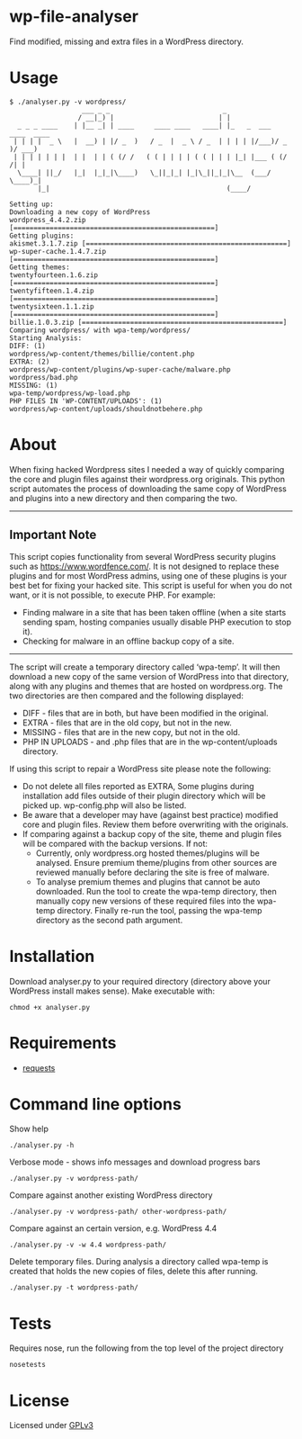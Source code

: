 # wp-file-analyser
Find modified, missing and extra files in a WordPress directory.

# Usage
```shell
$ ./analyser.py -v wordpress/
                  ___ _ _                            _
                 / __|_) |                          | |
  _ _ _ ____    | |__ _| | ____     ____ ____   ____| |_   _  ___  ____  ____
 | | | |  _ \   |  __) | |/ _  )   / _  |  _ \ / _  | | | | |/___)/ _  )/ ___)
 | | | | | | |  | |  | | ( (/ /   ( ( | | | | ( ( | | | |_| |___ ( (/ /| |
  \____| ||_/   |_|  |_|_|\____)   \_||_|_| |_|\_||_|_|\__  (___/ \____)_|
       |_|                                            (____/
    
Setting up:
Downloading a new copy of WordPress
wordpress_4.4.2.zip [==================================================]
Getting plugins:
akismet.3.1.7.zip [==================================================]
wp-super-cache.1.4.7.zip [==================================================]
Getting themes:
twentyfourteen.1.6.zip [==================================================]
twentyfifteen.1.4.zip [==================================================]
twentysixteen.1.1.zip [==================================================]
billie.1.0.3.zip [==================================================]
Comparing wordpress/ with wpa-temp/wordpress/
Starting Analysis:
DIFF: (1)
wordpress/wp-content/themes/billie/content.php
EXTRA: (2)
wordpress/wp-content/plugins/wp-super-cache/malware.php
wordpress/bad.php
MISSING: (1)
wpa-temp/wordpress/wp-load.php
PHP FILES IN 'WP-CONTENT/UPLOADS': (1)
wordpress/wp-content/uploads/shouldnotbehere.php
```

# About
When fixing hacked Wordpress sites I needed a way of quickly comparing the core and plugin files against their wordpress.org originals. This python script automates the process of downloading the same copy of WordPress and plugins into a new directory and then comparing the two.

---

Important Note
--------------
This script copies functionality from several WordPress security plugins such as https://www.wordfence.com/. It is not designed to replace these plugins and for most WordPress admins, using one of these plugins is your best bet for fixing your hacked site. 
This script is useful for when you do not want, or it is not possible, to execute PHP. For example:
- Finding malware in a site that has been taken offline (when a site starts sending spam, hosting companies usually disable PHP execution to stop it).
- Checking for malware in an offline backup copy of a site. 

---

The script will create a temporary directory called ‘wpa-temp’. It will then download a new copy of the same version of WordPress into that directory, along with any plugins and themes that are hosted on wordpress.org. The two directories are then compared and the following displayed:
- DIFF - files that are in both, but have been modified in the original.  
- EXTRA - files that are in the old copy, but not in the new.  
- MISSING - files that are in the new copy, but not in the old.  
- PHP IN UPLOADS - and .php files that are in the wp-content/uploads directory.  

If using this script to repair a WordPress site please note the following: 
- Do not delete all files reported as EXTRA, Some plugins during installation add files outside of their plugin directory which will be picked up. wp-config.php will also be listed. 
- Be aware that a developer may have (against best practice) modified core and plugin files. Review them before overwriting with the originals.
- If comparing against a backup copy of the site, theme and plugin files will be compared with the backup versions. If not:
  * Currently, only wordpress.org hosted themes/plugins will be analysed. Ensure premium theme/plugins from other sources are reviewed manually before declaring the site is free of malware. 
  * To analyse premium themes and plugins that cannot be auto downloaded. Run the tool to create the wpa-temp directory, then manually copy new versions of these required files into the wpa-temp directory. Finally re-run the tool, passing the wpa-temp directory as the second path argument.  


# Installation
Download analyser.py to your required directory (directory above your WordPress install makes sense). Make executable with:
```shell
chmod +x analyser.py
```

# Requirements
- [requests](http://docs.python-requests.org/en/latest/)

# Command line options
Show help
```shell
./analyser.py -h
```
Verbose mode - shows info messages and download progress bars 
```shell
./analyser.py -v wordpress-path/
```
Compare against another existing WordPress directory 
```shell
./analyser.py -v wordpress-path/ other-wordpress-path/
```
Compare against an certain version, e.g. WordPress 4.4
```shell
./analyser.py -v -w 4.4 wordpress-path/
```
Delete temporary files. During analysis a directory called wpa-temp is created that holds the new copies of files, delete this after running. 
```shell
./analyser.py -t wordpress-path/
```

# Tests
Requires nose, run the following from the top level of the project directory
```shell
nosetests
```

# License
Licensed under [GPLv3](https://github.com/VirenMohindra/wp-file-analyser/blob/master/LICENSE)
